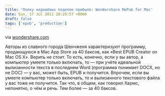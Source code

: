 ```yaml
---
title: 'Полку недешёвых поделок прибыло: Wondershare MePub for Mac'
date: Sun, 17 Jul 2011 20:25:57 +0000
draft: false
tags: ['epub', 'production']
---
```


via [wondershare.com](http://www.wondershare.com/mac-mepub/)

Авторы из славного города Шенчженя характеризуют программу, продающуюся в Mac App Store за 40 баксов, как «Best EPUB Creator on Mac OS X». Верить не стоит. То есть, конечно, если у вы автор, а компьютер умеете только включать, то — при учёте идеальной вылизанности текста в последнем Word (программа понимает DOCX, но не DOC) — у вас, может быть, EPUB и получится. Впрочем, если вы умеете компьютер только включать, то и вылизанного текстового файла у вас тоже не получится. Так что, в общем, как говорил Хармс, непонятно, о чём и речь. Тем более — за 40 баксов.